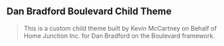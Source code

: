 ## Dan Bradford Boulevard Child Theme
> This is a custom child theme built by Kevin McCartney on Behalf of Home Junction Inc. for Dan Bradford on the Boulevard framework.
